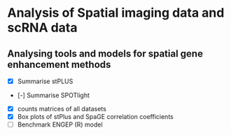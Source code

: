 # Analysis of Spatial imaging data and scRNA data
## Analysing tools and models for spatial gene enhancement methods
- [x] Summarise stPLUS
- [-] Summarise SPOTlight
- [x] counts matrices of all datasets
- [x] Box plots of stPlus and SpaGE correlation coefficients
- [ ] Benchmark ENGEP (R) model
